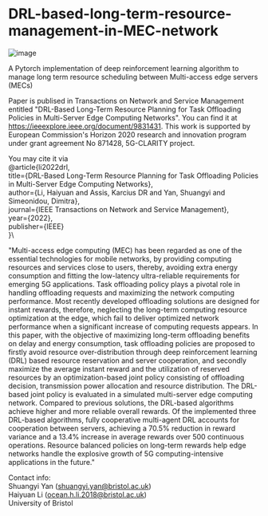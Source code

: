 # DRL-based-long-term-resource-management-in-MEC-network

![image](https://user-images.githubusercontent.com/82140899/202213539-acadf116-4cfd-422b-99df-1ea56b622a94.png)

A Pytorch implementation of deep reinforcement learning algorithm to manage long term resource scheduling between Multi-access edge servers (MECs)

Paper is publised in Transactions on Network and Service Management entitled "DRL-Based Long-Term Resource Planning for Task Offloading Policies in Multi-Server Edge Computing Networks". You can find it at https://ieeexplore.ieee.org/document/9831431. This work is supported by European Commission's Horizon 2020 research and innovation program under grant agreement No 871428, 5G-CLARITY project.

You may cite it via \
@article{li2022drl,\
  title={DRL-Based Long-Term Resource Planning for Task Offloading Policies in Multi-Server Edge Computing Networks},\
  author={Li, Haiyuan and Assis, Karcius DR and Yan, Shuangyi and Simeonidou, Dimitra},\
  journal={IEEE Transactions on Network and Service Management},\
  year={2022},\
  publisher={IEEE}\
}\

"Multi-access edge computing (MEC) has been regarded as one of the essential technologies for mobile networks, by providing computing resources and services close to users, thereby, avoiding extra energy consumption and fitting the low-latency ultra-reliable requirements for emerging 5G applications. Task offloading policy plays a pivotal role in handling offloading requests and maximizing the network computing performance. Most recently developed offloading solutions are designed for instant rewards, therefore, neglecting the long-term computing resource optimization at the edge, which fail to deliver optimized network performance when a significant increase of computing requests appears. In this paper, with the objective of maximizing long-term offloading benefits on delay and energy consumption, task offloading policies are proposed to firstly avoid resource over-distribution through deep reinforcement learning (DRL) based resource reservation and server cooperation, and secondly maximize the average instant reward and the utilization of reserved resources by an optimization-based joint policy consisting of offloading decision, transmission power allocation and resource distribution. The DRL-based joint policy is evaluated in a simulated multi-server edge computing network. Compared to previous solutions, the DRL-based algorithms achieve higher and more reliable overall rewards. Of the implemented three DRL-based algorithms, fully cooperative multi-agent DRL accounts for cooperation between servers, achieving a 70.5\% reduction in reward variance and a 13.4\% increase in average rewards over 500 continuous operations. Resource balanced policies on long-term rewards help edge networks handle the explosive growth of 5G computing-intensive applications in the future."

Contact info: \
Shuangyi Yan (shuangyi.yan@bristol.ac.uk)\
Haiyuan Li (ocean.h.li.2018@bristol.ac.uk)\
University of Bristol

